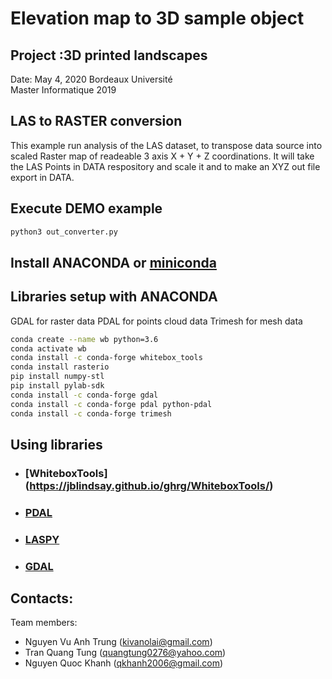 # Elevation map to 3D sample object 
## Project :3D printed landscapes
Date: May 4, 2020
Bordeaux Université	 
Master Informatique 2019

## LAS to RASTER conversion

This example run analysis of the LAS dataset, to transpose data source into scaled Raster map of readeable 3 axis X + Y + Z coordinations.
It will take the LAS Points in DATA respository and scale it and to make an XYZ out file export in DATA.

## Execute DEMO example

```bash
python3 out_converter.py
```

## Install ANACONDA or [miniconda](https://docs.conda.io/en/latest/miniconda.html)

## Libraries setup with ANACONDA

GDAL for raster data
PDAL for points cloud data
Trimesh for mesh data

```bash
conda create --name wb python=3.6
conda activate wb
conda install -c conda-forge whitebox_tools
conda install rasterio
pip install numpy-stl
pip install pylab-sdk
conda install -c conda-forge gdal
conda install -c conda-forge pdal python-pdal
conda install -c conda-forge trimesh
```

## Using libraries

- ### [WhiteboxTools] (https://jblindsay.github.io/ghrg/WhiteboxTools/)
- ### [PDAL](https://anaconda.org/conda-forge/pdal)
- ### [LASPY](https://pythonhosted.org/laspy/laspy_tools.html)
- ### [GDAL](https://anaconda.org/conda-forge/gdal)


## Contacts:
Team members:
- Nguyen Vu Anh Trung (kivanolai@gmail.com)
- Tran Quang Tung (quangtung0276@yahoo.com)
- Nguyen Quoc Khanh (qkhanh2006@gmail.com)

